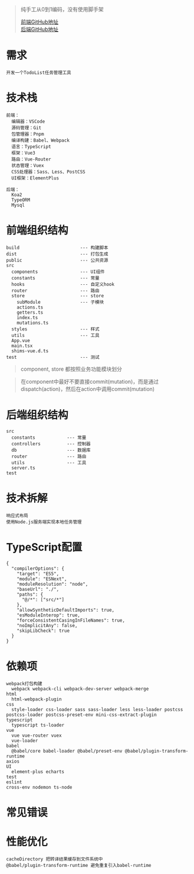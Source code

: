 > 纯手工从0到1编码，没有使用脚手架 <br/>
> 
> [前端GitHub地址](https://github.com/su-rm-rf/fe-step2) <br/>
> [后端GitHub地址](https://github.com/su-rm-rf/node_server)

# 需求
```
开发一个TodoList任务管理工具
```

# 技术栈
```
前端：
  编辑器：VSCode
  源码管理：Git
  包管理器：Pnpm
  编译构建：Babel、Webpack
  语言：TypeScript
  框架：Vue3
  路由：Vue-Router
  状态管理：Vuex
  CSS处理器：Sass、Less、PostCSS
  UI框架：ElementPlus
    
后端：
  Koa2
  TypeORM
  Mysql
```

# 前端组织结构
```
build                       --- 构建脚本
dist                        --- 打包生成
public                      --- 公共资源
src
  components                --- UI组件
  constants                 --- 常量
  hooks                     --- 自定义hook
  router                    --- 路由
  store                     --- store
    subModule               --- 子模块
    actions.ts
    getters.ts
    index.ts
    mutations.ts
  styles                    --- 样式
  utils                     --- 工具
  App.vue
  main.tsx
  shims-vue.d.ts
test                        --- 测试
```

> component, store 都按照业务功能模块划分

> 在component中最好不要直接commit(mutation)，而是通过dispatch(action)，然后在action中调用commit(mutation)


# 后端组织结构
```
src
  constants            --- 常量
  controllers          --- 控制器
  db                   --- 数据库
  router               --- 路由
  utils                --- 工具
  server.ts
test
```

# 技术拆解
```
响应式布局
使用Node.js服务端实现本地任务管理
```

# TypeScript配置
```
{
  "compilerOptions": {
    "target": "ES5",
    "module": "ESNext",
    "moduleResolution": "node",
    "baseUrl": "./",
    "paths": {
      "@/*": ["src/*"]
    },
    "allowSyntheticDefaultImports": true,
    "esModuleInterop": true,
    "forceConsistentCasingInFileNames": true,
    "noImplicitAny": false,
    "skipLibCheck": true
  }
}
```

# 依赖项
```
webpack打包构建
  webpack webpack-cli webpack-dev-server webpack-merge
html
  html-webpack-plugin
css
  style-loader css-loader sass sass-loader less less-loader postcss postcss-loader postcss-preset-env mini-css-extract-plugin
typescript
  typescript ts-loader
vue
  vue vue-router vuex
  vue-loader
babel
  @babel/core babel-loader @babel/preset-env @babel/plugin-transform-runtime
axios
UI
  element-plus echarts
test
eslint
cross-env nodemon ts-node
```

# 常见错误

# 性能优化
```
cacheDirectory 把转译结果缓存到文件系统中
@babel/plugin-transform-runtime 避免重复引入babel-runtime
```
